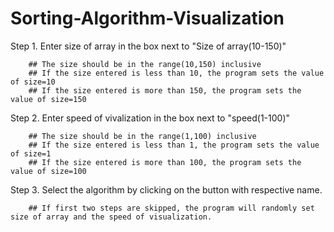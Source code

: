 # Sorting-Algorithm-Visualization
Step 1. Enter size of array in the box next to "Size of array(10-150)"

        ## The size should be in the range(10,150) inclusive
        ## If the size entered is less than 10, the program sets the value of size=10
        ## If the size entered is more than 150, the program sets the value of size=150

Step 2. Enter speed of vivalization in the box next to "speed(1-100)"

        ## The size should be in the range(1,100) inclusive
        ## If the size entered is less than 1, the program sets the value of size=1
        ## If the size entered is more than 100, the program sets the value of size=100

Step 3. Select the algorithm by clicking on the button with respective name.

        ## If first two steps are skipped, the program will randomly set size of array and the speed of visualization.
